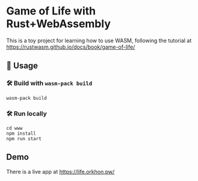 # Game of Life with Rust+WebAssembly

This is a toy project for learning how to use WASM, following the tutorial at https://rustwasm.github.io/docs/book/game-of-life/

## 🚴 Usage

### 🛠️ Build with `wasm-pack build`

```
wasm-pack build
```

### 🛠️ Run locally

```
cd www
npm install
npm run start
```


## Demo

There is a live app at https://life.orkhon.pw/
